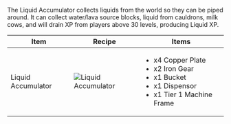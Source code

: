 The Liquid Accumulator collects liquids from the world so they can be piped around. It can collect water/lava source blocks, liquid from cauldrons, milk cows, and will drain XP from players above 30 levels, producing Liquid XP.

| Item | Recipe | Items |
|------|--------|-------|
| Liquid Accumulator | ![Liquid Accumulator](https://cdn.discordapp.com/attachments/739536694398812230/879401247675916378/liquid_accumulator.png) | <ul><li>x4 Copper Plate</li><li>x2 Iron Gear</li><li>x1 Bucket</li><li>x1 Dispensor</li><li>x1 Tier 1 Machine Frame</li></ul> |
